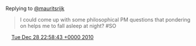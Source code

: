 Replying to [@mauritsrijk](https://twitter.com/mauritsrijk/status/19810338505498626)

> I could come up with some philosophical PM questions that pondering on helps me to fall asleep at night? \#SO

<img src="../../media/tweet.ico" width="12" /> [Tue Dec 28 22:58:43 +0000 2010](https://twitter.com/DromerDenker/status/19890013575577600)